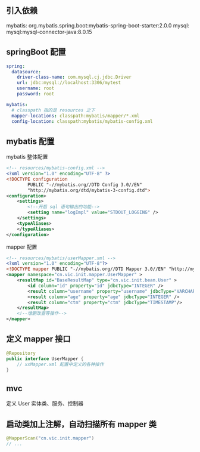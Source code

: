 ## 引入依赖

mybatis: org.mybatis.spring.boot:mybatis-spring-boot-starter:2.0.0
mysql: mysql:mysql-connector-java:8.0.15


## springBoot 配置

```yml
spring:
  datasource:
    driver-class-name: com.mysql.cj.jdbc.Driver
    url: jdbc:mysql://localhost:3306/mytest
    username: root
    password: root

mybatis:
  # classpath 指的是 resources 之下
  mapper-locations: classpath:mybatis/mapper/*.xml
  config-location: classpath:mybatis/mybatis-config.xml
```


## mybatis 配置

mybatis 整体配置
```xml
<!-- resources/mybatis-config.xml -->
<?xml version="1.0" encoding="UTF-8" ?>
<!DOCTYPE configuration
        PUBLIC "-//mybatis.org//DTD Config 3.0//EN"
        "http://mybatis.org/dtd/mybatis-3-config.dtd">
<configuration>
    <settings>
        <!--开启 sql 语句输出的功能-->
        <setting name="logImpl" value="STDOUT_LOGGING" />
    </settings>
    <typeAliases>
    </typeAliases>
</configuration>
```

mapper 配置
```xml
<!-- resources/mybatis/userMapper.xml -->
<?xml version="1.0" encoding="UTF-8"?>
<!DOCTYPE mapper PUBLIC "-//mybatis.org//DTD Mapper 3.0//EN" "http://mybatis.org/dtd/mybatis-3-mapper.dtd">
<mapper namespace="cn.vic.init.mapper.UserMapper" >
    <resultMap id="BaseResultMap" type="cn.vic.init.bean.User" >
        <id column="id" property="id" jdbcType="INTEGER" />
        <result column="username" property="username" jdbcType="VARCHAR" />
        <result column="age" property="age" jdbcType="INTEGER" />
        <result column="ctm" property="ctm" jdbcType="TIMESTAMP"/>
    </resultMap>
    <!--增删改查等操作-->
</mapper>
```


## 定义 mapper 接口

```java
@Repository
public interface UserMapper {
    // xxMapper.xml 配置中定义的各种操作
}
```

## mvc

定义 User 实体类、服务、控制器


## 启动类加上注解，自动扫描所有 mapper 类

```java
@MapperScan("cn.vic.init.mapper")
// ...
``` 